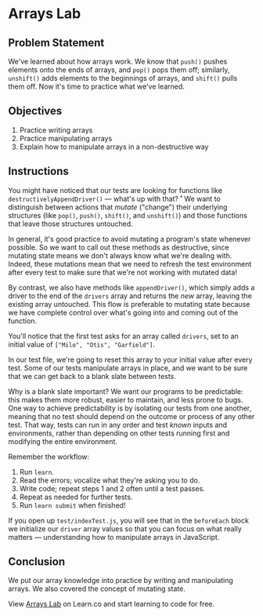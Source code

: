 # Arrays Lab

## Problem Statement

We've learned about how arrays work. We know that `push()` pushes elements onto
the ends of arrays, and `pop()` pops them off; similarly, `unshift()` adds
elements to the beginnings of arrays, and `shift()` pulls them off. Now it's
time to practice what we've learned.

## Objectives

1. Practice writing arrays
2. Practice manipulating arrays
3. Explain how to manipulate arrays in a non-destructive way

## Instructions

You might have noticed that our tests are looking for functions like
`destructivelyAppendDriver()` — what's up with that?
˚
We want to distinguish between actions that _mutate_ ("change") their underlying
structures (like `pop()`, `push()`, `shift()`, and `unshift()`) and those
functions that leave those structures untouched.

In general, it's good practice to avoid mutating a program's state whenever
possible. So we want to call out these methods as destructive, since mutating
state means we don't always know what we're dealing with. Indeed, these
mutations mean that we need to refresh the test environment after every test to
make sure that we're not working with mutated data!

By contrast, we also have methods like `appendDriver()`, which simply adds a
driver to the end of the `drivers` array and returns the _new_ array, leaving
the existing array untouched. This flow is preferable to mutating state because
we have complete control over what's going into and coming out of the function.

You'll notice that the first test asks for an array called `drivers`, set to an
initial value of `["Milo", "Otis", "Garfield"]`.

In our test file, we're going to reset this array to your initial value after
every test. Some of our tests manipulate arrays in place, and we want to be sure
that we can get back to a blank slate between tests.

Why is a blank slate important? We want our programs to be predictable: this
makes them more robust, easier to maintain, and less prone to bugs. One way to
achieve predictability is by isolating our tests from one another, meaning that
no test should depend on the outcome or process of any other test. That way,
tests can run in any order and test _known_ inputs and environments, rather than
depending on other tests running first and modifying the entire environment.

Remember the workflow:

1. Run `learn`.
2. Read the errors; vocalize what they're asking you to do.
3. Write code; repeat steps 1 and 2 often until a test passes.
4. Repeat as needed for further tests.
5. Run `learn submit` when finished!

If you open up `test/indexTest.js`, you will see that in the `beforeEach` block we initialize our `driver` array values so that you can focus on what really matters — understanding how to manipulate arrays in JavaScript.

## Conclusion

We put our array knowledge into practice by writing and manipulating arrays. We also covered the concept of mutating state.

<p class='util--hide'>View <a href='https://learn.co/lessons/js-data-structures-arrays-lab'>Arrays Lab</a> on Learn.co and start learning to code for free.</p>
